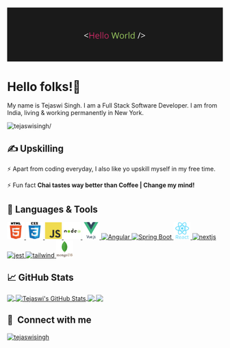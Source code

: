 <!--
**tejaswisingh/tejaswisingh** is a ✨ _special_ ✨ repository because its `README.md` (this file) appears on your GitHub profile.

Here are some ideas to get you started:

- 🔭 I’m currently working on ...
- 🌱 I’m currently learning ...
- 👯 I’m looking to collaborate on ...
- 🤔 I’m looking for help with ...
- 💬 Ask me about ...
- 📫 How to reach me: ...
- 😄 Pronouns: ...
- ⚡ Fun fact: ...
-->
![Header](https://github.com/tejaswisingh/tejaswisingh/blob/main/images/banner.png)

# Hello folks!👋

My name is Tejaswi Singh. I am a Full Stack Software Developer. I am from India, living & working permanently in New York.

<p align="left"> <img src=https://komarev.com/ghpvc/?username=tejaswisingh alt=tejaswisingh/> </p>

## &#x270d; Upskilling

⚡ Apart from coding everyday, I also like yo upskill myself in my free time.

⚡ Fun fact **Chai tastes way better than Coffee | Change my mind!**

## 🔧 Languages & Tools
<p align="left">
    <a href="https://www.w3.org/html/" target="_blank"> <img src="https://raw.githubusercontent.com/devicons/devicon/master/icons/html5/html5-original-wordmark.svg" alt="html5" width="40" height="40"/> </a>
    <a href="https://www.w3schools.com/css/" target="_blank"> <img src="https://raw.githubusercontent.com/devicons/devicon/master/icons/css3/css3-original-wordmark.svg" alt="css3" width="40" height="40"/> </a>
    <a href="https://developer.mozilla.org/en-US/docs/Web/JavaScript" target="_blank"> <img src="https://raw.githubusercontent.com/devicons/devicon/master/icons/javascript/javascript-original.svg" alt="javascript" width="40" height="40"/> </a>
      <a href="https://nodejs.org" target="_blank"> <img src="https://raw.githubusercontent.com/devicons/devicon/master/icons/nodejs/nodejs-original-wordmark.svg" alt="nodejs" width="40" height="40"/> </a>
      <a href="https://vuejs.org/" target="_blank"> <img src="https://raw.githubusercontent.com/devicons/devicon/master/icons/vuejs/vuejs-original-wordmark.svg" alt="vuejs" width="40" height="40"/> </a>
    <a href="https://angular.io/" target="_blank"> <img src="https://angular.io/assets/images/logos/angular/angular.svg" alt="Angular" width="40" height="40"/> </a>
    <a href="https://angular.io/" target="_blank"> <img src="https://upload.wikimedia.org/wikipedia/commons/4/44/Spring_Framework_Logo_2018.svg" alt="Spring Boot" width="auto" height="40"/> </a>
      <a href="https://reactjs.org/" target="_blank"> <img src="https://raw.githubusercontent.com/devicons/devicon/master/icons/react/react-original-wordmark.svg" alt="react" width="40" height="40"/> </a>
    <a href="https://nextjs.org/" target="_blank"> <img src="https://cdn.worldvectorlogo.com/logos/nextjs-3.svg" alt="nextjs" width="40" height="40"/> </a>
    <a href="https://jestjs.io" target="_blank"> <img src="https://www.vectorlogo.zone/logos/jestjsio/jestjsio-icon.svg" alt="jest" width="40" height="40"/> </a>
    <a href="https://tailwindcss.com/" target="_blank"> <img src="https://www.vectorlogo.zone/logos/tailwindcss/tailwindcss-icon.svg" alt="tailwind" width="40" height="40"/> </a>
    <a href="https://www.mongodb.com/" target="_blank"> <img src="https://raw.githubusercontent.com/devicons/devicon/master/icons/mongodb/mongodb-original-wordmark.svg" alt="mongodb" width="40" height="40"/> </a>     
</p>

## &#x1f4c8; GitHub Stats
<a href="https://github.com/tejaswisingh/tejaswisingh">
  <img align="center" src="https://github-readme-stats.vercel.app/api/top-langs/?username=tejaswisingh&title_color=ffffff&text_color=c9cacc&icon_color=2bbc8a&bg_color=1d1f21&langs_count=3" />
</a>
<a href="https://github.com/tejaswisingh/tejaswisingh">
  <img align="center" src="https://github-readme-stats.vercel.app/api?username=tejaswisingh&show_icons=true&line_height=27&count_private=true&title_color=ffffff&text_color=c9cacc&icon_color=2bbc8a&bg_color=1d1f21" alt="Tejaswi's GitHub Stats" />
</a>
<a href="https://github.com/tejaswisingh/tejaswisingh">
   <img align="center" src="https://github-readme-stats.vercel.app/api/pin/?username=tejaswisingh&repo=Basic-Web-Scraper&title_color=ffffff&text_color=c9cacc&icon_color=2bbc8a&bg_color=1d1f21" />
</a>
<a href="https://github.com/tejaswisingh/tejaswisingh">
   <img align="center" src="https://github-readme-stats.vercel.app/api/pin/?username=tejaswisingh&repo=Aisle-Finder&title_color=ffffff&text_color=c9cacc&icon_color=2bbc8a&bg_color=1d1f21" />
</a>

## 🔗 &nbsp;**Connect with me**
<p align="left">
<a href="https://linkedin.com/in/softwaredevelopmentengineer" target="blank"><img align="center" src="https://raw.githubusercontent.com/rahuldkjain/github-profile-readme-generator/master/src/images/icons/Social/linked-in-alt.svg" alt="tejaswisingh" height="30" width="40" /></a>
